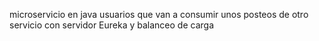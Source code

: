 microservicio en java usuarios que van a consumir unos posteos de otro servicio con servidor Eureka y balanceo de carga
